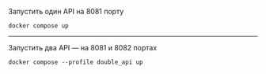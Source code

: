 Запустить один API на 8081 порту

`docker compose up`

---
Запустить два API — на 8081 и 8082 портах

`docker compose --profile double_api up`

